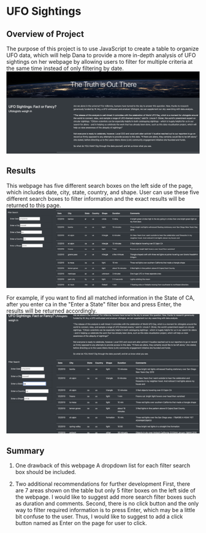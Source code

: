 # UFO Sightings

## Overview of Project

The purpose of this project is to use JavaScript to create a table to organize UFO data, which will help Dana to provide a more in-depth analysis of UFO sightings on her webpage by allowing users to filter for multiple criteria at the same time instead of only filtering by date.
![Election Result](https://github.com/ningci0723/UFO/blob/main/static/images/p1.png)


## Results

This webpage has five different search boxes on the left side of the page, which includes date, city, state, country, and shape. User can use these five different search boxes to filter information and the exact results will be returned to this page.
![Election Result](https://github.com/ningci0723/UFO/blob/main/static/images/p2.png)

For example, if you want to find all matched information in the State of CA, after you enter ca in the "Enter a State" filter box and press Enter, the results will be returned accordingly.
![Election Result](https://github.com/ningci0723/UFO/blob/main/static/images/p3.png)


## Summary

1. One drawback of this webpage
A dropdown list for each filter search box should be included.

2. Two additional recommendations for further development
First, there are 7 areas shown on the table but only 5 filter boxes on the left side of the webpage. I would like to suggest add more search filter boxes such as duration and comments.
Second, there is no click button and the only way to filter required information is to press Enter, which may be a little bit confuse to the user. Thus, I would like to suggest to add a click button named as Enter on the page for user to click.

